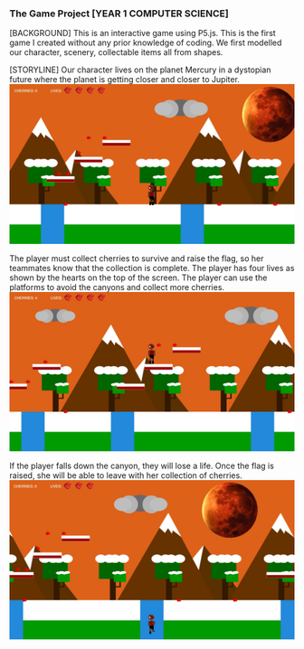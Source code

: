 ### The Game Project [YEAR 1 COMPUTER SCIENCE]

[BACKGROUND]
This is an interactive game using P5.js. 
This is the first game I created without any prior knowledge of coding. We first modelled our character, scenery, collectable items all from shapes.

[STORYLINE]
Our character lives on the planet Mercury in a dystopian future where the planet is getting closer and closer to Jupiter. 
![](images/gameProjectImg.JPG)

The player must collect cherries to survive and raise the flag, so her teammates know that the collection is complete. The player has four lives as shown by the hearts on the top of the screen. The player can use the platforms to avoid the canyons and collect more cherries. 
![](images/gameDemo1.JPG)

If the player falls down the canyon, they will lose a life. Once the flag is raised, she will be able to leave with her collection of cherries.
![](images/gameDemo2.JPG)
